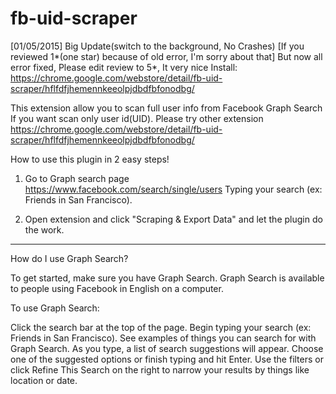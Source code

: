 fb-uid-scraper
==============
[01/05/2015] Big Update(switch to the background, No Crashes)
[If you reviewed 1*(one star) because of old error, I'm sorry about that]
   But now all error fixed, Please edit review to 5*, It very nice
Install: https://chrome.google.com/webstore/detail/fb-uid-scraper/hflfdfjhemennkeeolpjdbdfbfonodbg/

This extension allow you to scan full user info from Facebook Graph Search
If you want scan only user id(UID). Please try other extension
https://chrome.google.com/webstore/detail/fb-uid-scraper/hflfdfjhemennkeeolpjdbdfbfonodbg/

How to use this plugin in 2 easy steps!

1) Go to Graph search page https://www.facebook.com/search/single/users
   Typing your search (ex: Friends in San Francisco).

2) Open extension and click "Scraping & Export Data" and let the plugin do the work.
-------------------------------------

How do I use Graph Search?

To get started, make sure you have Graph Search. Graph Search is available to people using Facebook in English on a computer.

To use Graph Search:

Click the search bar at the top of the page.
Begin typing your search (ex: Friends in San Francisco). See examples of things you can search for with Graph Search.
As you type, a list of search suggestions will appear.
Choose one of the suggested options or finish typing and hit Enter.
Use the filters or click Refine This Search on the right to narrow your results by things like location or date.
